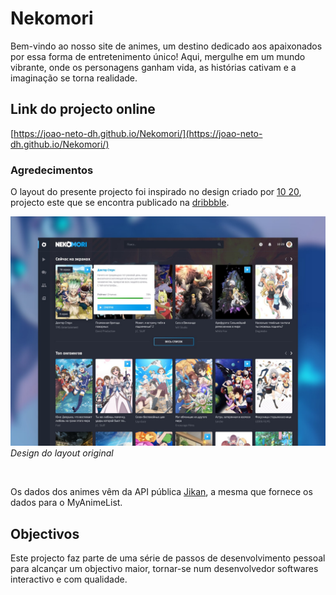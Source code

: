 # Nekomori
Bem-vindo ao nosso site de animes, um destino dedicado aos apaixonados por essa forma de entretenimento único! Aqui, mergulhe em um mundo vibrante, onde os personagens ganham vida, as histórias cativam e a imaginação se torna realidade.

## Link do projecto online
[https://joao-neto-dh.github.io/Nekomori/](https://joao-neto-dh.github.io/Nekomori/)

### Agredecimentos
O layout do presente projecto foi inspirado no design criado por [10 20](https://dribbble.com/shots/7151109-Anime-and-manga-database?utm_source=Clipboard_Shot&utm_campaign=justoctober20&utm_content=Anime%20and%20manga%20database&utm_medium=Social_Share&utm_source=Clipboard_Shot&utm_campaign=justoctober20&utm_content=Anime%20and%20manga%20database&utm_medium=Social_Share), projecto este que se encontra publicado na [dribbble](https://dribbble.com/).

![design original do projecto nekomori](.github/original-image.jpg)
_Design do layout original_

<br/>

Os dados dos animes vêm da API pública [Jikan](https://jikan.moe/), a mesma que fornece os dados para o MyAnimeList.


## Objectivos
Este projecto faz parte de uma série de passos de desenvolvimento pessoal para alcançar um objectivo maior, tornar-se num desenvolvedor softwares interactivo e com qualidade.